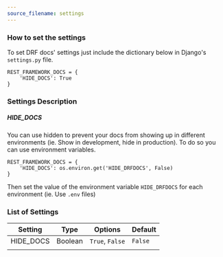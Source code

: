 ```yaml
---
source_filename: settings
---
```


### How to set the settings
To set DRF docs' settings just include the dictionary below in Django's `settings.py` file.

    REST_FRAMEWORK_DOCS = {
        'HIDE_DOCS': True
    }


### Settings Description

##### HIDE_DOCS
You can use hidden to prevent your docs from showing up in different environments (ie. Show in development, hide in production). To do so you can use environment variables.

    REST_FRAMEWORK_DOCS = {
        'HIDE_DOCS': os.environ.get('HIDE_DRFDOCS', False)
    }

Then set the value of the environment variable `HIDE_DRFDOCS` for each environment (ie. Use `.env` files)

### List of Settings

| Setting | Type    | Options         | Default |
|---------|---------|-----------------|---------|
|HIDE_DOCS| Boolean | `True`, `False` | `False` |
|         |         |                 |         |
